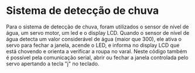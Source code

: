 # Sistema de detecção de chuva

Para o sistema de detecção de chuva, foram utilizados o sensor de nível de água, um servo motor, um led e o display LCD. Quando o sensor de nível de água detecta um valor considerável de água (maior que 300), ele ativa o servo para fechar a janela, acende o LED, e informa no display LCD que está chovendo e orienta a verificar a roupa no varal.
Neste código também é possível pela comunicação serial, abrir ou fechar a janela controlada pelo servo apertando a tecla "j" no teclado.



